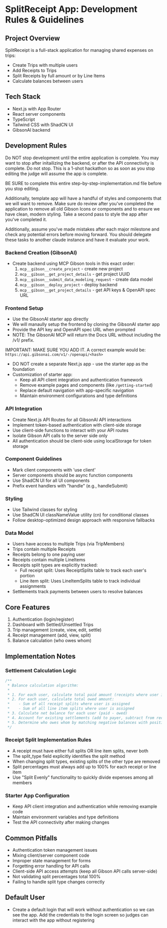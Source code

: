 # SplitReceipt App: Development Rules & Guidelines

## Project Overview
SplitReceipt is a full-stack application for managing shared expenses on trips:
- Create Trips with multiple users
- Add Receipts to Trips
- Split Receipts by full amount or by Line Items
- Calculate balances between users

## Tech Stack
- Next.js with App Router
- React server components
- TypeScript
- Tailwind CSS with ShadCN UI
- GibsonAI backend

## Development Rules

Do NOT stop development until the entire application is complete. You may want to stop after initailizing the backend, or after the API connectivity is complete. Do not stop. This is a 1-shot hackathon so as soon as you stop editing the judge will assume the app is complete. 

BE SURE to complete this entire step-by-step-implementation.md file before you stop editing. 

Additionally, template app will have a handful of styles and components that we will want to remove. Make sure do review after you've completed the application to remove all old Gibson Icons or components and to ensure we have clean, modern styling. Take a second pass to style the app after you've completed it.

Additionally, assume you've made mistakes after each major milestone and check any potential errors before moving forward. You should delegate these tasks to another claude instance and have it evaluate your work.

### Backend Creation (GibsonAI)
- Create backend using MCP Gibson tools in this exact order:
  1. `mcp__gibson__create_project` - create new project
  2. `mcp__gibson__get_project_details` - get project UUID
  3. `mcp__gibson__submit_data_modeling_request` - create data model
  4. `mcp__gibson__deploy_project` - deploy backend
  5. `mcp__gibson__get_project_details` - get API keys & OpenAPI spec URL

### Frontend Setup
- Use the GibsonAI starter app directly 
- We will manaully setup the frontend by cloning the GibsonAI starter app
- Provide the API key and OpenAPI spec URL when prompted
- NOTE: The GibsonAI MCP will return the Docs URL without including the /v1/ prefix. 

IMPORTANT: MAKE SURE YOU ADD IT. A correct example would be: `https://api.gibsonai.com/v1/-/openapi/<hash>`
- DO NOT create a separate Next.js app - use the starter app as the foundation
- Customization of starter app:
  - Keep all API client integration and authentication framework
  - Remove example pages and components (like `/getting-started`)
  - Replace default navigation with app-specific navigation
  - Maintain environment configurations and type definitions

### API Integration
- Create Next.js API Routes for all GibsonAI API interactions
- Implement token-based authentication with client-side storage
- Use client-side functions to interact with your API routes
- Isolate Gibson API calls to the server side only
- All authentication should be client-side using localStorage for token storage

### Component Guidelines
- Mark client components with 'use client'
- Server components should be async function components
- Use ShadCN UI for all UI components
- Prefix event handlers with "handle" (e.g., handleSubmit)

### Styling
- Use Tailwind classes for styling
- Use ShadCN UI classNameValue utility (cn) for conditional classes
- Follow desktop-optimized design approach with responsive fallbacks

### Data Model
- Users have access to multiple Trips (via TripMembers)
- Trips contain multiple Receipts
- Receipts belong to one paying user
- Receipts contain multiple LineItems
- Receipts split types are explicitly tracked:
  - Full receipt split: Uses ReceiptSplits table to track each user's portion
  - Line item split: Uses LineItemSplits table to track individual assignments
- Settlements track payments between users to resolve balances

## Core Features
1. Authentication (login/register)
2. Dashboard with Settled/Unsettled Trips
3. Trip management (create, view, edit, settle)
4. Receipt management (add, view, split)
5. Balance calculation (who owes whom)

## Implementation Notes

### Settlement Calculation Logic
```typescript
/**
 * Balance calculation algorithm:
 * 
 * 1. For each user, calculate total paid amount (receipts where user is payer)
 * 2. For each user, calculate total owed amount:
 *    - Sum of all receipt splits where user is assigned
 *    - Sum of all line item splits where user is assigned
 * 3. Calculate net balance for each user (paid - owed)
 * 4. Account for existing settlements (add to payer, subtract from receiver)
 * 5. Determine who owes whom by matching negative balances with positive ones
 */
```

### Receipt Split Implementation Rules
- A receipt must have either full splits OR line item splits, never both
- The split_type field explicitly identifies the split method
- When changing split types, existing splits of the other type are removed
- Split percentages must always add up to 100% for each receipt or line item
- Use "Split Evenly" functionality to quickly divide expenses among all members

### Starter App Configuration
- Keep API client integration and authentication while removing example code
- Maintain environment variables and type definitions
- Test the API connectivity after making changes

## Common Pitfalls
- Authentication token management issues
- Mixing client/server component code
- Improper state management for forms
- Forgetting error handling for API calls
- Client-side API access attempts (keep all Gibson API calls server-side)
- Not validating split percentages total 100%
- Failing to handle split type changes correctly

## Default User
- Create a default login that will work without authentication so we can see the app. Add the credentials to the login screen so judges can interact with the app without registering 